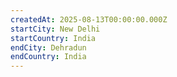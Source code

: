 ```yaml
---
createdAt: 2025-08-13T00:00:00.000Z
startCity: New Delhi
startCountry: India
endCity: Dehradun
endCountry: India
---
```

